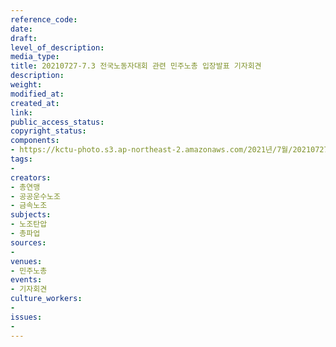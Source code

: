 ```yaml
---
reference_code: 
date: 
draft: 
level_of_description: 
media_type: 
title: 20210727-7.3 전국노동자대회 관련 민주노총 입장발표 기자회견
description: 
weight: 
modified_at: 
created_at: 
link: 
public_access_status: 
copyright_status: 
components:
- https://kctu-photo.s3.ap-northeast-2.amazonaws.com/2021년/7월/20210727-7.3+전국노동자대회+관련+민주노총+입장발표+기자회견/_5D40169.jpg
tags:
- 
creators:
- 총연맹
- 공공운수노조
- 금속노조
subjects:
- 노조탄압
- 총파업
sources:
- 
venues:
- 민주노총
events:
- 기자회견
culture_workers:
- 
issues:
- 
---
```

